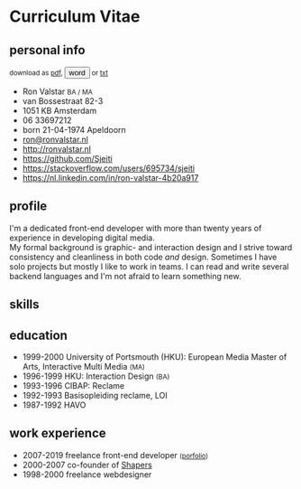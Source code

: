 <!--
  id: 2433
  date: 2014-05-23
  modified: 2023-03-07
  slug: cv
  type: page
  metaKeyword: front-end developer
  metaTitle: Curriculum Vitae Ron Valstar
  metaDescription: I am a front-end developer with more than eighteen years experience doing graphic design, interaction design and programming.
-->


# Curriculum Vitae

<div class="print-columns">
<div>
 
## personal info

<small class="pull-right" data-download>
    download as 
    <a href="https://res.cloudinary.com/dn1rmdjs5/image/upload/v1569508867/rv/Curiculum-Vitae_Ron-Valstar_front-end-developer.pdf" download="Curiculum-Vitae_Ron-Valstar_front-end-developer.pdf">pdf</a>,
    <button class="anchor" data-download-word>word</button> 
    or <a data-download-txt href="Curiculum-Vitae_Ron-Valstar_front-end-developer.md" download="Curiculum-Vitae_Ron-Valstar_front-end-developer.txt">txt</a>
    <!--or <button class="anchor" data-download-pdf>pdf</button>-->
</small>
<ul class="list-unstyled">
	<li>Ron Valstar <small>BA / MA</small></li>
	<li>van Bossestraat 82-3</li>
	<li>1051 KB Amsterdam</li>
	<li>06 33697212</li>
	<li>born 21-04-1974 Apeldoorn</li>
	<li><a href="mailto:ron@ronvalstar.nl">ron@ronvalstar.nl</a></li>
	<li><a href="http://ronvalstar.nl">http://ronvalstar.nl</a></li>
	<li><a href="https://github.com/Sjeiti">https://github.com/Sjeiti</a></li>
	<li><a href="https://stackoverflow.com/users/695734/sjeiti">https://stackoverflow.com/users/695734/sjeiti</a></li>
	<li><a href="https://nl.linkedin.com/in/ron-valstar-4b20a917">https://nl.linkedin.com/in/ron-valstar-4b20a917</a></li>
</ul>

</div><div> 

## profile

I'm a dedicated front-end developer with more than <span data-from="1997-01-01">twenty</span> years of experience in developing digital media.<br/>
My formal background is graphic- and interaction design and I strive toward consistency and cleanliness in both code *and* design.
Sometimes I have solo projects but mostly I like to work in teams. 
I can read and write several backend languages and I'm not afraid to learn something new.

</div>
</div>

## skills 

<div 
    id="skillsWrapper"
    data-skills="html|css|javascript|react:4.75|angular:4.45|vue|tdd|cypress:5|jsdoc|design-system|ux:3.75|accessibility|storybook|scrum"
    data-associations='{
  "css": ["CSS3", "SASS", "LESS", "BEM"]  
}' 
>
</div>

<!--

<div class="print-columns"><div>

### programming

<ul class="list-unstyled">
	<li data-skill="5">JavaScript <small>(TypeScript, React, Angular, Vue, ThreeJS)</small></li>
	<li data-skill="5">build processes <small>(Node.js, Express, Webpack, Gitlab, Jenkins)</small></li>
	<li data-skill="5">HTML <small>(semantic HTML5, XSLT)</small></li>
	<li data-skill="5">CSS <small>(CSS3, SASS, LESS, BEM)</small></li>
	<li data-skill="5">testing <small>(Cypress, Jest, Mocha, Chai, Cucumber)</small></li>
	<li data-skill="4">PHP <small>(Kirby, Laravel, WordPress)</small></li>
</ul> 

</div><div>

### other

<ul class="list-unstyled">
	<li data-skill="4">devops <small>(Netlify, Gitlab, CI/CD pipelines, Jenkins)</small></li>
	<li data-skill="5">documentation <small>(JSDoc, Markdown)</small></li>
	<li data-skill="5">prototyping</li>
	<li data-skill="4">interaction design</li>
	<li data-skill="4">user interface design</li>
	<li data-skill="4">graphic design</li>
	<li data-skill="3">illustration</li>
	<li data-skill="3">information visualisation</li>
	accessibility, usability, information architecture
</ul> 
-->

</div>
</div>
 
<!-- <div class="page-break"></div> -->

<!-- wtf? --> 

<div class="print-columns"><div>
 
## education

 - <time>1999-2000</time> University of Portsmouth (HKU): European Media Master of Arts, Interactive Multi Media <small>(MA)</small>
 - <time>1996-1999</time> HKU: Interaction Design <small>(BA)</small>
 - <time>1993-1996</time> CIBAP: Reclame
 - <time>1992-1993</time> Basisopleiding reclame, LOI
 - <time>1987-1992</time> HAVO

</div><div>

## work experience

 - <time>2007-<span data-now>2019</span></time> freelance front-end developer <small>([porfolio](https://ronvalstar.nl/projects))</small>
 - <time>2000-2007</time> co-founder of [Shapers](http://www.shapers.nl/)
 - <time>1998-2000</time> freelance webdesigner

</div></div>

<div class="page-break"></div>

<!--<div class="page-break"></div>-->
